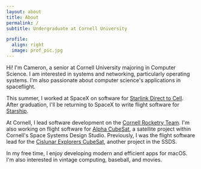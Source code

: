 ```yaml
---
layout: about
title: About
permalink: /
subtitle: Undergraduate at Cornell University

profile:
  align: right
  image: prof_pic.jpg
---
```


Hi! I'm Cameron, a senior at Cornell University majoring in Computer Science. I am 
interested in systems and networking, particularly operating systems. I'm also passionate about computer science's applications in spaceflight.

This summer, I worked at SpaceX on software for [Starlink Direct to Cell](https://www.starlink.com/business/direct-to-cell). After graduation, I'll be returning to SpaceX to write flight software for [Starship](https://www.spacex.com/vehicles/starship).

At Cornell, I lead software development on the [Cornell Rocketry Team](https://www.cornellrocketryteam.com/). I'm also working on flight software for [Alpha CubeSat](https://alphacubesat.cornell.edu/), a satellite project within Cornell's Space Systems Design Studio. Previously, I was the flight software lead for the [Cislunar Explorers CubeSat](https://www.spacecraftresearch.com/cislunar-explorers-fe), another project in the SSDS.

In my free time, I enjoy developing modern and efficient apps for macOS. I'm also interested in vintage computing, baseball, and movies.
